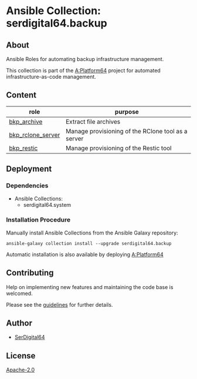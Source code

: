 # Ansible Collection: serdigital64.backup

## About

Ansible Roles for automating backup infrastructure management.

This collection is part of the [A:Platform64](https://github.com/aplatform64/aplatform64) project for automated infrastructure-as-code management.

## Content

| role                                                                                      | purpose                                            |
| ----------------------------------------------------------------------------------------- | -------------------------------------------------- |
| [bkp_archive](https://aplatform64.readthedocs.io/en/latest/roles/bkp_archive)             | Extract file archives                              |
| [bkp_rclone_server](https://aplatform64.readthedocs.io/en/latest/roles/bkp_rclone_server) | Manage provisioning of the RClone tool as a server |
| [bkp_restic](https://aplatform64.readthedocs.io/en/latest/roles/bkp_restic)               | Manage provisioning of the Restic tool             |

## Deployment

### Dependencies

- Ansible Collections:
  - serdigital64.system

### Installation Procedure

Manually install Ansible Collections from the Ansible Galaxy repository:

```shell
ansible-galaxy collection install --upgrade serdigital64.backup
```

Automatic installation is also available by deploying [A:Platform64](https://aplatform64.readthedocs.io/en/latest/#deployment)

## Contributing

Help on implementing new features and maintaining the code base is welcomed.

Please see the [guidelines](https://aplatform64.readthedocs.io/en/latest/contributing/CONTRIBUTING/) for further details.

## Author

- [SerDigital64](https://serdigital64.github.io/)

## License

[Apache-2.0](https://www.apache.org/licenses/LICENSE-2.0.txt)
